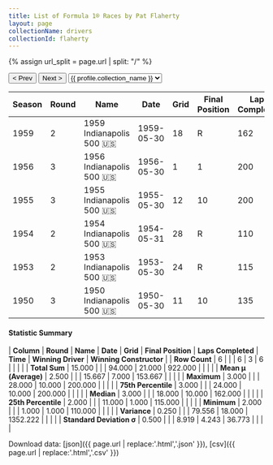 ```yaml
---
title: List of Formula 1® Races by Pat Flaherty
layout: page
collectionName: drivers
collectionId: flaherty
---
```


{% assign url_split = page.url | split: "/" %}
<div id="collection-navigation">
<button onclick="selector.options[selector.selectedIndex-1].value && (window.location = selector.options[selector.selectedIndex-1].value);">&lt; Prev</button>
<button onclick="selector.options[selector.selectedIndex+1].value && (window.location = selector.options[selector.selectedIndex+1].value);">Next &gt;</button>
<select id="selector" onchange="this.options[this.selectedIndex].value && (window.location = this.options[this.selectedIndex].value);">
  {% for collectionId in site.data[page.collectionName].refs %}
    {% if collectionId == page.collectionId %}
      {% assign selected = "selected" %}
    {% else %}
      {% assign selected = "" %}
    {% endif %}
    {% assign profile = site.data[page.collectionName][collectionId].profile %}
    <option value="/f1/{{ page.collectionName }}/{{ collectionId }}/{{ url_split[4] }}" {{ selected }}>{{ profile.collection_name }}</option>
  {% endfor %}
</select>
</div>

| Season | Round | Name | Date | Grid | Final Position | Laps Completed | Time | Winning Driver | Winning Constructor |
|--|--|--|--|--|--|--|--|--|--|
| 1959 | 2 | 1959 Indianapolis 500 🇺🇸 | 1959-05-30 | 18 | R | 162 |   | Rodger Ward 🇺🇸 | Watson 🇺🇸 |
| 1956 | 3 | 1956 Indianapolis 500 🇺🇸 | 1956-05-30 | 1 | 1 | 200 | 3:53:28.84 | Pat Flaherty 🇺🇸 | Watson 🇺🇸 |
| 1955 | 3 | 1955 Indianapolis 500 🇺🇸 | 1955-05-30 | 12 | 10 | 200 | +7:46.54 | Bob Sweikert 🇺🇸 | Kurtis Kraft 🇺🇸 |
| 1954 | 2 | 1954 Indianapolis 500 🇺🇸 | 1954-05-31 | 28 | R | 110 |   | Bill Vukovich 🇺🇸 | Kurtis Kraft 🇺🇸 |
| 1953 | 2 | 1953 Indianapolis 500 🇺🇸 | 1953-05-30 | 24 | R | 115 |   | Bill Vukovich 🇺🇸 | Kurtis Kraft 🇺🇸 |
| 1950 | 3 | 1950 Indianapolis 500 🇺🇸 | 1950-05-30 | 11 | 10 | 135 |   | Johnnie Parsons 🇺🇸 | Kurtis Kraft 🇺🇸 |

#### Statistic Summary

| **Column** | **Round** | **Name** | **Date** | **Grid** | **Final Position** | **Laps Completed** | **Time** | **Winning Driver** | **Winning Constructor** |
| **Row Count** | 6 |  |  | 6 | 3 | 6 |  |  |  |
| **Total Sum** | 15.000 |  |  | 94.000 | 21.000 | 922.000 |  |  |  |
| **Mean μ (Average)** | 2.500 |  |  | 15.667 | 7.000 | 153.667 |  |  |  |
| **Maximum** | 3.000 |  |  | 28.000 | 10.000 | 200.000 |  |  |  |
| **75th Percentile** | 3.000 |  |  | 24.000 | 10.000 | 200.000 |  |  |  |
| **Median** | 3.000 |  |  | 18.000 | 10.000 | 162.000 |  |  |  |
| **25th Percentile** | 2.000 |  |  | 11.000 | 1.000 | 115.000 |  |  |  |
| **Minimum** | 2.000 |  |  | 1.000 | 1.000 | 110.000 |  |  |  |
| **Variance** | 0.250 |  |  | 79.556 | 18.000 | 1352.222 |  |  |  |
| **Standard Deviation σ** | 0.500 |  |  | 8.919 | 4.243 | 36.773 |  |  |  |

Download data: [json]({{ page.url | replace:'.html','.json' }}), [csv]({{ page.url | replace:'.html','.csv' }})
